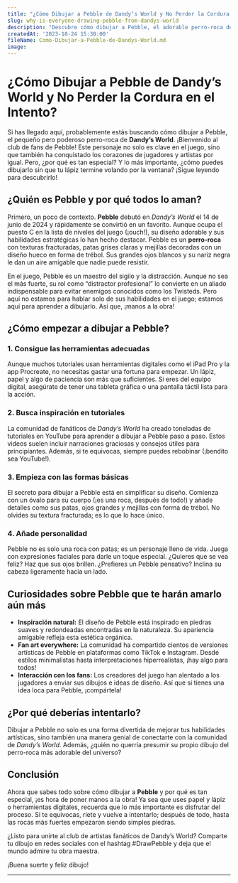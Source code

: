 ```yaml
---
title: "¿Cómo Dibujar a Pebble de Dandy’s World y No Perder la Cordura en el Intento?"
slug: why-is-everyone-drawing-pebble-from-dandys-world
description: "Descubre cómo dibujar a Pebble, el adorable perro-roca de Dandy’s World, con trucos, tutoriales y datos curiosos que harán que te enamores de este personaje. ¡Haz que tus dibujos brillen como nunca!"
createdAt: '2023-10-24 15:30:00'
fileName: Como-Dibujar-a-Pebble-de-Dandys-World.md
image: 
---
```


# ¿Cómo Dibujar a Pebble de Dandy’s World y No Perder la Cordura en el Intento?

Si has llegado aquí, probablemente estás buscando cómo dibujar a Pebble, el pequeño pero poderoso perro-roca de **Dandy’s World**. ¡Bienvenido al club de fans de Pebble! Este personaje no solo es clave en el juego, sino que también ha conquistado los corazones de jugadores y artistas por igual. Pero, ¿por qué es tan especial? Y lo más importante, ¿cómo puedes dibujarlo sin que tu lápiz termine volando por la ventana? ¡Sigue leyendo para descubrirlo!

## ¿Quién es Pebble y por qué todos lo aman?

Primero, un poco de contexto. **Pebble** debutó en *Dandy’s World* el 14 de junio de 2024 y rápidamente se convirtió en un favorito. Aunque ocupa el puesto C en la lista de niveles del juego (¡ouch!), su diseño adorable y sus habilidades estratégicas lo han hecho destacar. Pebble es un **perro-roca** con texturas fracturadas, patas grises claras y mejillas decoradas con un diseño hueco en forma de trébol. Sus grandes ojos blancos y su nariz negra le dan un aire amigable que nadie puede resistir.

En el juego, Pebble es un maestro del sigilo y la distracción. Aunque no sea el más fuerte, su rol como “distractor profesional” lo convierte en un aliado indispensable para evitar enemigos conocidos como los Twisteds. Pero aquí no estamos para hablar solo de sus habilidades en el juego; estamos aquí para aprender a dibujarlo. Así que, ¡manos a la obra!

## ¿Cómo empezar a dibujar a Pebble?

### 1. **Consigue las herramientas adecuadas**
Aunque muchos tutoriales usan herramientas digitales como el iPad Pro y la app Procreate, no necesitas gastar una fortuna para empezar. Un lápiz, papel y algo de paciencia son más que suficientes. Si eres del equipo digital, asegúrate de tener una tableta gráfica o una pantalla táctil lista para la acción.

### 2. **Busca inspiración en tutoriales**
La comunidad de fanáticos de *Dandy’s World* ha creado toneladas de tutoriales en YouTube para aprender a dibujar a Pebble paso a paso. Estos videos suelen incluir narraciones graciosas y consejos útiles para principiantes. Además, si te equivocas, siempre puedes rebobinar (¡bendito sea YouTube!).

### 3. **Empieza con las formas básicas**
El secreto para dibujar a Pebble está en simplificar su diseño. Comienza con un óvalo para su cuerpo (¡es una roca, después de todo!) y añade detalles como sus patas, ojos grandes y mejillas con forma de trébol. No olvides su textura fracturada; es lo que lo hace único.

### 4. **Añade personalidad**
Pebble no es solo una roca con patas; es un personaje lleno de vida. Juega con expresiones faciales para darle un toque especial. ¿Quieres que se vea feliz? Haz que sus ojos brillen. ¿Prefieres un Pebble pensativo? Inclina su cabeza ligeramente hacia un lado.

## Curiosidades sobre Pebble que te harán amarlo aún más

- **Inspiración natural:** El diseño de Pebble está inspirado en piedras suaves y redondeadas encontradas en la naturaleza. Su apariencia amigable refleja esta estética orgánica.
- **Fan art everywhere:** La comunidad ha compartido cientos de versiones artísticas de Pebble en plataformas como TikTok e Instagram. Desde estilos minimalistas hasta interpretaciones hiperrealistas, ¡hay algo para todos!
- **Interacción con los fans:** Los creadores del juego han alentado a los jugadores a enviar sus dibujos e ideas de diseño. Así que si tienes una idea loca para Pebble, ¡compártela!

## ¿Por qué deberías intentarlo?

Dibujar a Pebble no solo es una forma divertida de mejorar tus habilidades artísticas, sino también una manera genial de conectarte con la comunidad de *Dandy’s World*. Además, ¿quién no querría presumir su propio dibujo del perro-roca más adorable del universo?

## Conclusión

Ahora que sabes todo sobre cómo dibujar a **Pebble** y por qué es tan especial, ¡es hora de poner manos a la obra! Ya sea que uses papel y lápiz o herramientas digitales, recuerda que lo más importante es disfrutar del proceso. Si te equivocas, ríete y vuelve a intentarlo; después de todo, hasta las rocas más fuertes empezaron siendo simples piedras.

¿Listo para unirte al club de artistas fanáticos de Dandy’s World? Comparte tu dibujo en redes sociales con el hashtag #DrawPebble y deja que el mundo admire tu obra maestra.

¡Buena suerte y feliz dibujo!

---